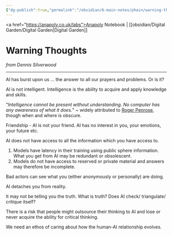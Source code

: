 ```yaml
---
{"dg-publish":true,"permalink":"/obsidian/6-main-notes/phain/warning-thoughts/","created":"2025-08-11T21:44:09.618+01:00","updated":"2025-08-14T08:50:13.511+01:00"}
---
```


<a href="https://anapoly.co.uk/labs">Anapoly Notebook</a> | [[obsidian/Digital Garden/Digital Garden\|Digital Garden]] 
# Warning Thoughts
*from Dennis Silverwood*

--- 
AI has burst upon us ... the answer to all our prayers and problems. Or is it?

AI is not intelligent. Intelligence is the ability to acquire and apply knowledge and skills.

"*Intelligence cannot be present without understanding. No computer has any awareness of what it does.*" ~ widely attributed to <a href="https://en.wikipedia.org/wiki/Roger_Penrose">Roger Penrose</a>, though when and where is obscure.

Friendship - AI is not your friend. AI has no interest in you, your emotions, your future etc.

AI does not have access to all the information which you have access to. 
1. Models have latency in their training using public sphere information.  What you get from AI may be redundant or obsolescent. 
2. Models do not have access to reserved or private material and answers may therefore be incomplete.

Bad actors can see what you (either anonymously or personally) are doing.

AI detaches you from reality.

It may not be telling you the truth. What is truth? Does AI check/ triangulate/ critique itself?

There is a risk that people might outsource their thinking to AI and lose or never acquire the ability for critical thinking.  

We need an ethos of caring about how the human-AI relationship evolves.  